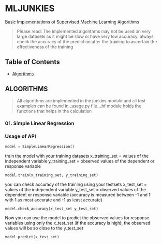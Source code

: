 # MLJUNKIES

Basic Implementations of Supervised Machine Learning Algorithms
> Please read: The implemented algorithms may not be used on very large datasets as it might be slow or have very low accuracy. always check the accuracy of the prediction after the training to ascertain the effectiveness of the training

## Table of Contents

* [Algorithms](#algorithms)

## ALGORITHMS
> All algorithms are implemented in the junkies module and all test examples can be found in _usage.py file. _hf module holds the functions that helps in the calculation

### 01. Simple Linear Regression

### Usage of API

``` python
model = SimpleLinearRegression()
```
train the model with your training datasets
x_training_set = values of the independent variable
y_training_set = observed values of the dependent or response variable
``` python
model.train(x_training_set, y_training_set)
```
you can check accuracy of the training using your testsets
x_test_set = values of the independent variable
y_test_set = observed values of the dependent or response variable (accuracy is measured between -1 and 1 with 1 as most accurate and -1 as least accurate)
``` python
model.check_accuracy(x_test_set y_test_set)
```
Now you can use the model to predict the observed values for response variables using only the x_test_set (if the accuracy is high), the observed values will be so close to the y_test_set
``` python
model.predict(x_test_set)
```
